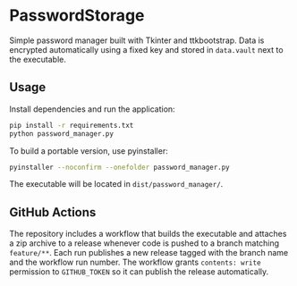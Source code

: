 # PasswordStorage

Simple password manager built with Tkinter and ttkbootstrap. Data is encrypted automatically using a fixed key and stored in `data.vault` next to the executable.

## Usage

Install dependencies and run the application:

```bash
pip install -r requirements.txt
python password_manager.py
```

To build a portable version, use pyinstaller:

```bash
pyinstaller --noconfirm --onefolder password_manager.py
```

The executable will be located in `dist/password_manager/`.

## GitHub Actions
The repository includes a workflow that builds the executable and attaches a zip
archive to a release whenever code is pushed to a branch matching `feature/**`.
Each run publishes a new release tagged with the branch name and the workflow
run number. The workflow grants `contents: write` permission to `GITHUB_TOKEN`
so it can publish the release automatically.
